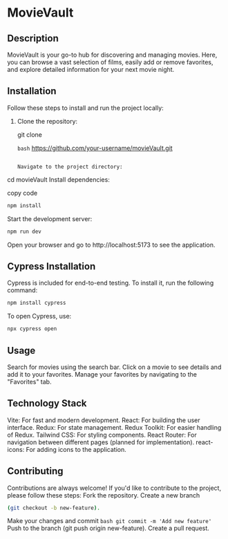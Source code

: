 # MovieVault

## Description

MovieVault is your go-to hub for discovering and managing movies. Here, you can browse a vast selection of films, easily add or remove favorites, and explore detailed information for your next movie night.

## Installation

Follow these steps to install and run the project locally:

1. Clone the repository:

   git clone

   `bash`
   https://github.com/your-username/movieVault.git

   ```

   Navigate to the project directory:
   ```

cd movieVault
Install dependencies:

copy code

```bash
npm install
```

Start the development server:

```bash
npm run dev
```

Open your browser and go to http://localhost:5173 to see the application.

## Cypress Installation

Cypress is included for end-to-end testing. To install it, run the following command:

```bash
npm install cypress
```

To open Cypress, use:

```bash
npx cypress open
```

## Usage

Search for movies using the search bar.
Click on a movie to see details and add it to your favorites.
Manage your favorites by navigating to the "Favorites" tab.

## Technology Stack

Vite: For fast and modern development.
React: For building the user interface.
Redux: For state management.
Redux Toolkit: For easier handling of Redux.
Tailwind CSS: For styling components.
React Router: For navigation between different pages (planned for implementation).
react-icons: For adding icons to the application.

## Contributing

Contributions are always welcome! If you'd like to contribute to the project, please follow these steps:
Fork the repository.
Create a new branch

```bash
(git checkout -b new-feature).
```

Make your changes and commit
`bash
    git commit -m 'Add new feature'
    `
Push to the branch (git push origin new-feature).
Create a pull request.
